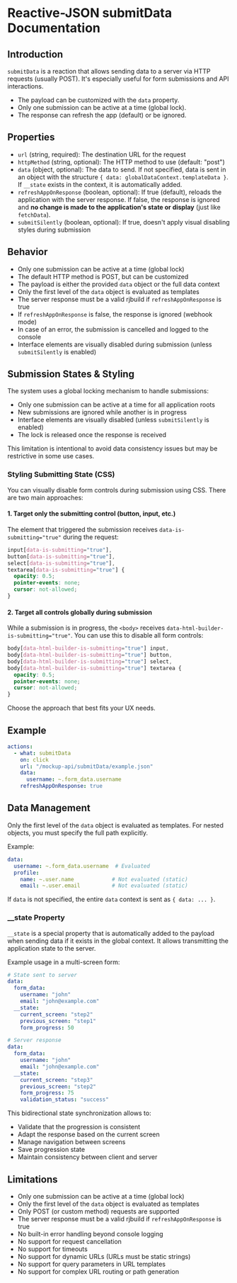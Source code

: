 # Reactive-JSON submitData Documentation

## Introduction
`submitData` is a reaction that allows sending data to a server via HTTP requests (usually POST). It's especially useful for form submissions and API interactions.

- The payload can be customized with the `data` property.
- Only one submission can be active at a time (global lock).
- The response can refresh the app (default) or be ignored.

## Properties
- `url` (string, required): The destination URL for the request
- `httpMethod` (string, optional): The HTTP method to use (default: "post")
- `data` (object, optional): The data to send. If not specified, data is sent in an object with the structure `{ data: globalDataContext.templateData }`. If `__state` exists in the context, it is automatically added.
- `refreshAppOnResponse` (boolean, optional): If true (default), reloads the application with the server response. If false, the response is ignored and **no change is made to the application's state or display** (just like `fetchData`).
- `submitSilently` (boolean, optional): If true, doesn't apply visual disabling styles during submission

## Behavior
- Only one submission can be active at a time (global lock)
- The default HTTP method is POST, but can be customized
- The payload is either the provided `data` object or the full data context
- Only the first level of the `data` object is evaluated as templates
- The server response must be a valid rjbuild if `refreshAppOnResponse` is true
- If `refreshAppOnResponse` is false, the response is ignored (webhook mode)
- In case of an error, the submission is cancelled and logged to the console
- Interface elements are visually disabled during submission (unless `submitSilently` is enabled)

## Submission States & Styling
The system uses a global locking mechanism to handle submissions:
- Only one submission can be active at a time for all application roots
- New submissions are ignored while another is in progress
- Interface elements are visually disabled (unless `submitSilently` is enabled)
- The lock is released once the response is received

This limitation is intentional to avoid data consistency issues but may be restrictive in some use cases.

### Styling Submitting State (CSS)
You can visually disable form controls during submission using CSS. There are two main approaches:

#### 1. Target only the submitting control (button, input, etc.)
The element that triggered the submission receives `data-is-submitting="true"` during the request:

```css
input[data-is-submitting="true"],
button[data-is-submitting="true"],
select[data-is-submitting="true"],
textarea[data-is-submitting="true"] {
  opacity: 0.5;
  pointer-events: none;
  cursor: not-allowed;
}
```

#### 2. Target all controls globally during submission
While a submission is in progress, the `<body>` receives `data-html-builder-is-submitting="true"`. You can use this to disable all form controls:

```css
body[data-html-builder-is-submitting="true"] input,
body[data-html-builder-is-submitting="true"] button,
body[data-html-builder-is-submitting="true"] select,
body[data-html-builder-is-submitting="true"] textarea {
  opacity: 0.5;
  pointer-events: none;
  cursor: not-allowed;
}
```

Choose the approach that best fits your UX needs.

## Example
```yaml
actions:
  - what: submitData
    on: click
    url: "/mockup-api/submitData/example.json"
    data:
      username: ~.form_data.username
    refreshAppOnResponse: true
```

## Data Management
Only the first level of the `data` object is evaluated as templates. For nested objects, you must specify the full path explicitly.

Example:
```yaml
data:
  username: ~.form_data.username  # Evaluated
  profile:
    name: ~.user.name            # Not evaluated (static)
    email: ~.user.email          # Not evaluated (static)
```

If `data` is not specified, the entire `data` context is sent as `{ data: ... }`.

### __state Property
`__state` is a special property that is automatically added to the payload when sending data if it exists in the global context. It allows transmitting the application state to the server.

Example usage in a multi-screen form:
```yaml
# State sent to server
data:
  form_data:
    username: "john"
    email: "john@example.com"
  __state:
    current_screen: "step2"
    previous_screen: "step1"
    form_progress: 50

# Server response
data:
  form_data:
    username: "john"
    email: "john@example.com"
  __state:
    current_screen: "step3"
    previous_screen: "step2"
    form_progress: 75
    validation_status: "success"
```

This bidirectional state synchronization allows to:
- Validate that the progression is consistent
- Adapt the response based on the current screen
- Manage navigation between screens
- Save progression state
- Maintain consistency between client and server

## Limitations
- Only one submission can be active at a time (global lock)
- Only the first level of the `data` object is evaluated as templates
- Only POST (or custom method) requests are supported
- The server response must be a valid rjbuild if `refreshAppOnResponse` is true
- No built-in error handling beyond console logging
- No support for request cancellation
- No support for timeouts
- No support for dynamic URLs (URLs must be static strings)
- No support for query parameters in URL templates
- No support for complex URL routing or path generation 
